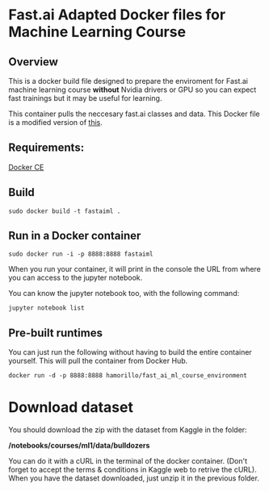 # Fast.ai Adapted Docker files for Machine Learning Course


## Overview

This is a docker build file designed to prepare the enviroment for Fast.ai machine learning course **without** Nvidia drivers or GPU so you can expect fast trainings but it may be useful for learning.

This container pulls the neccesary fast.ai classes and data. This Docker file is a modified version of [this](https://github.com/Paperspace/fastai-docker/blob/master/fastai-v2/Dockerfile).

## Requirements:

[Docker CE](https://docs.docker.com/engine/installation/linux/docker-ce/ubuntu/)

## Build

`sudo docker build -t fastaiml .`


## Run in a Docker container

`sudo docker run -i -p 8888:8888 fastaiml`

When you run your container, it will print in the console the URL from where you can access to the jupyter notebook.

You can know the jupyter notebook too, with the following command:

`jupyter notebook list`

## Pre-built runtimes

You can just run the following without having to build the entire container yourself. This will pull the container from Docker Hub.

`docker run -d -p 8888:8888 hamorillo/fast_ai_ml_course_environment`

# Download dataset

You should download the zip with the dataset from Kaggle in the folder:

**/notebooks/courses/ml1/data/bulldozers**

You can do it with a cURL in the terminal of the docker container. (Don't forget to accept the terms & conditions in Kaggle web to retrive the cURL). When you have the dataset downloaded, just unzip it in the previous folder.
